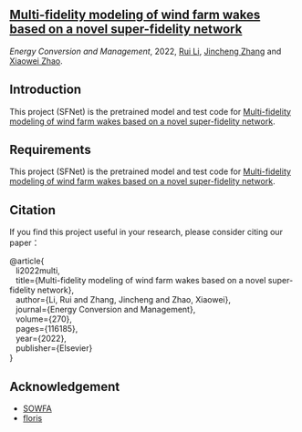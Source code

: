 ## [Multi-fidelity modeling of wind farm wakes based on a novel super-fidelity network](https://www.sciencedirect.com/science/article/pii/S0196890422009633) 

*Energy Conversion and Management*, 2022, [Rui Li](https://lironui.github.io/),  [Jincheng Zhang](https://www.linkedin.com/in/this-is-jincheng-zhang/) and [Xiaowei Zhao](https://warwick.ac.uk/fac/sci/eng/people/xiaowei_zhao/).

## Introduction

This project (SFNet) is the pretrained model and test code for [Multi-fidelity modeling of wind farm wakes based on a novel super-fidelity network](https://www.sciencedirect.com/science/article/pii/S0196890422009633).

## Requirements

This project (SFNet) is the pretrained model and test code for [Multi-fidelity modeling of wind farm wakes based on a novel super-fidelity network](https://www.sciencedirect.com/science/article/pii/S0196890422009633).

## Citation

If you find this project useful in your research, please consider citing our paper：

@article{ <br />
&ensp;  li2022multi,  <br />
&ensp;  title={Multi-fidelity modeling of wind farm wakes based on a novel super-fidelity network}, <br />
&ensp;  author={Li, Rui and Zhang, Jincheng and Zhao, Xiaowei}, <br />
&ensp;  journal={Energy Conversion and Management}, <br />
&ensp;  volume={270}, <br />
&ensp;  pages={116185}, <br />
&ensp;  year={2022}, <br />
&ensp;  publisher={Elsevier} <br />
}

## Acknowledgement

- [SOWFA](https://www.nrel.gov/wind/nwtc/sowfa.html)
- [floris](https://github.com/NREL/floris)
